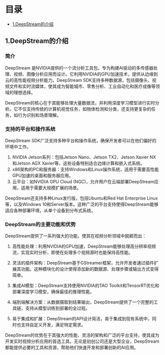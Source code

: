 # 目录

- [1.DeepStream的介绍](#user-content-1.DeepStream的介绍)

<h2 id="1.DeepStream的介绍">1.DeepStream的介绍</h2>

### 简介

DeepStream 是NVIDIA提供的一个流分析工具包，专为构建AI驱动的多传感器处理、视频、图像分析应用而设计。它利用NVIDIA的GPU加速技术，提供从边缘到云的高性能视频分析能力。DeepStream SDK支持多种数据源，包括摄像头、视频文件和实时流媒体，使其成为智能城市、零售分析、工业自动化和医疗成像等领域的理想选择。

DeepStream的核心在于其能够处理大量数据流，并利用深度学习模型进行实时分析。它不仅支持传统的计算机视觉任务，如物体检测和分类，还支持更复杂的任务，如行为识别和场景理解。

### 支持的平台和操作系统
DeepStream SDK广泛支持多种平台和操作系统，确保开发者可以在他们偏好的环境中工作。

1) NVIDIA Jetson系列：包括Jetson Nano、Jetson TX2、Jetson Xavier NX和Jetson AGX Xavier等，这些设备特别适合边缘计算和嵌入式系统。
2) x86架构的PC和服务器：支持Windows和Linux操作系统，适用于需要高性能GPU加速的桌面和服务器应用。
3) 云平台：如NVIDIA GPU Cloud (NGC)，允许用户在云端部署DeepStream应用，适用于需要大规模扩展的场景。<br>

DeepStream还支持多种Linux发行版，包括Ubuntu和Red Hat Enterprise Linux等，以及Windows 10和Server版本。这种广泛的平台支持使得DeepStream能够适应各种部署环境，从单个设备到分布式系统。

### DeepStream的主要功能和优势
DeepStream提供了一系列强大的功能，使其在视频分析领域中脱颖而出：

1) 高性能处理：利用NVIDIA的GPU加速，DeepStream能够处理高分辨率视频流，实现实时分析，即使在处理多个视频源时也能保持高性能。

2) 灵活的插件架构：DeepStream基于GStreamer框架，允许开发者通过插件扩展其功能。这种模块化的设计使得添加新的数据源、处理步骤或输出方式变得简单。

3) 集成AI模型：DeepStream支持使用NVIDIA的TAO Toolkit和TensorRT优化和部署深度学习模型，确保最佳的推理性能。

4) 端到端解决方案：从数据摄取到结果输出，DeepStream提供了一个完整的工具链，支持从模型训练到部署的全过程。

5) 易于集成和扩展：DeepStream的API设计简洁，易于集成到现有系统中，同时也支持自定义开发，满足特定需求。

DeepStream的优势在于其强大的性能、灵活的架构和广泛的平台支持，使其成为开发实时视频分析应用的首选工具。无论是初创公司还是大型企业，DeepStream都能提供必要的工具和资源，帮助他们快速开发和部署创新的AI应用。
